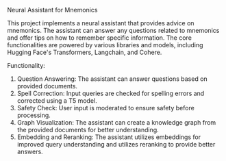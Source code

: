 Neural Assistant for Mnemonics

This project implements a neural assistant that provides advice on mnemonics. The assistant can answer any questions related to mnemonics and offer tips on how to remember specific information. The core functionalities are powered by various libraries and models, including Hugging Face's Transformers, Langchain, and Cohere.

Functionality:
1. Question Answering: The assistant can answer questions based on provided documents.
2. Spell Correction: Input queries are checked for spelling errors and corrected using a T5 model.
3. Safety Check: User input is moderated to ensure safety before processing.
4. Graph Visualization: The assistant can create a knowledge graph from the provided documents for better understanding.
5. Embedding and Reranking: The assistant utilizes embeddings for improved query understanding and utilizes reranking to provide better answers.
